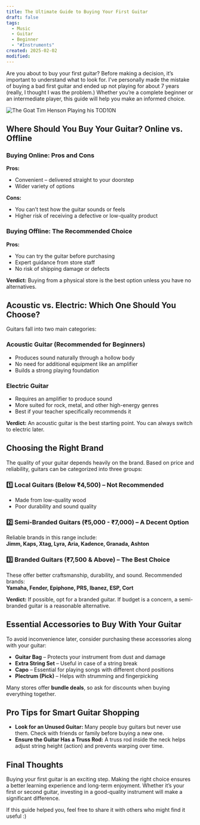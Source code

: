 ```yaml
---
title: The Ultimate Guide to Buying Your First Guitar
draft: false
tags:
  - Music
  - Guitar
  - Beginner
  - "#Instruments"
created: 2025-02-02
modified:
---
```

Are you about to buy your first guitar? Before making a decision, it’s important to understand what to look for. I've personally made the mistake of buying a bad first guitar and ended up not playing for about 7 years (really, I thought I was the problem.) Whether you’re a complete beginner or an intermediate player, this guide will help you make an informed choice.

![The Goat Tim Henson Playing his TOD10N](https://i.ytimg.com/vi/DSBBEDAGOTc/maxresdefault.jpg)

## **Where Should You Buy Your Guitar? Online vs. Offline**

### **Buying Online: Pros and Cons**

**Pros:**

- Convenient – delivered straight to your doorstep
- Wider variety of options

**Cons:**

- You can’t test how the guitar sounds or feels
- Higher risk of receiving a defective or low-quality product

### **Buying Offline: The Recommended Choice**

**Pros:**

- You can try the guitar before purchasing
- Expert guidance from store staff
- No risk of shipping damage or defects

**Verdict:** Buying from a physical store is the best option unless you have no alternatives.

## **Acoustic vs. Electric: Which One Should You Choose?**

Guitars fall into two main categories:

### **Acoustic Guitar (Recommended for Beginners)**

- Produces sound naturally through a hollow body
- No need for additional equipment like an amplifier
- Builds a strong playing foundation

### **Electric Guitar**

- Requires an amplifier to produce sound
- More suited for rock, metal, and other high-energy genres
- Best if your teacher specifically recommends it

**Verdict:** An acoustic guitar is the best starting point. You can always switch to electric later.

## **Choosing the Right Brand**

The quality of your guitar depends heavily on the brand. Based on price and reliability, guitars can be categorized into three groups:

### **1️⃣ Local Guitars (Below ₹4,500) – Not Recommended**

- Made from low-quality wood
- Poor durability and sound quality

### **2️⃣ Semi-Branded Guitars (₹5,000 - ₹7,000) – A Decent Option**

Reliable brands in this range include:  
**Jimm, Kaps, Xtag, Lyra, Aria, Kadence, Granada, Ashton**

### **3️⃣ Branded Guitars (₹7,500 & Above) – The Best Choice**

These offer better craftsmanship, durability, and sound. Recommended brands:  
**Yamaha, Fender, Epiphone, PRS, Ibanez, ESP, Cort**

**Verdict:** If possible, opt for a branded guitar. If budget is a concern, a semi-branded guitar is a reasonable alternative.

## **Essential Accessories to Buy With Your Guitar**

To avoid inconvenience later, consider purchasing these accessories along with your guitar:

- **Guitar Bag** – Protects your instrument from dust and damage
- **Extra String Set** – Useful in case of a string break
- **Capo** – Essential for playing songs with different chord positions
- **Plectrum (Pick)** – Helps with strumming and fingerpicking

Many stores offer **bundle deals**, so ask for discounts when buying everything together.

## **Pro Tips for Smart Guitar Shopping**

- **Look for an Unused Guitar:** Many people buy guitars but never use them. Check with friends or family before buying a new one.
- **Ensure the Guitar Has a Truss Rod:** A truss rod inside the neck helps adjust string height (action) and prevents warping over time.

## **Final Thoughts**

Buying your first guitar is an exciting step. Making the right choice ensures a better learning experience and long-term enjoyment. Whether it’s your first or second guitar, investing in a good-quality instrument will make a significant difference.

If this guide helped you, feel free to share it with others who might find it useful :)